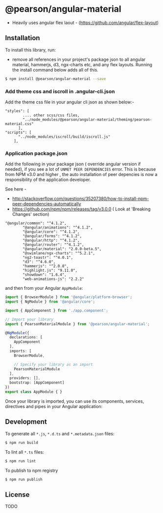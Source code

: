 # @pearson/angular-material
- Heavily uses angular flex laout - (https://github.com/angular/flex-layout)

## Installation

To install this library, run:
- remove all references in your project's package json to all angular material, hammerjs, d3, ngx-charts etc, and any flex layouts. Running the install command below adds all of this.

```bash
$ npm install @pearson/angular-material --save
```

### Add theme css and iscroll in .angular-cli.json
Add the theme css file in your angular cli json as shown below:-
```
"styles": [
        .... other scss/css files,
        "../node_modules/@pearson/angular-material/theming/pearson-material.css"
      ],
"scripts": [
      "../node_modules/iscroll/build/iscroll.js"
    ],     
```      

### Application package.json
Add the following in your package json ( override angular version if needed), if you see a lot of `UNMET PEER DEPENDENCIES` error. This is because
from NPM v3.0 and higher , the auto installation of peer depencies is now a responsibility of the application developer. 

See here - 
- http://stackoverflow.com/questions/35207380/how-to-install-npm-peer-dependencies-automatically
- https://github.com/npm/npm/releases/tag/v3.0.0 ( Look at 'Breaking Changes' section)

```
"@angular/common": "^4.1.2",
        "@angular/animations": "^4.1.2",
        "@angular/core": "^4.1.2",
        "@angular/forms": "^4.1.2",
        "@angular/http": "^4.1.2",
        "@angular/router": "^4.1.2",
        "@angular/material": "2.0.0-beta.5",
        "@swimlane/ngx-charts": "^5.2.1",
        "ng2-toastr": "^4.0.1",
        "d3": "^4.6.0",
        "hammerjs": "^2.0.8",
        "highlight.js": "9.11.0",
        "showdown": "1.6.4",
        "web-animations-js": "2.2.2"
```

and then from your Angular `AppModule`:

```typescript
import { BrowserModule } from '@angular/platform-browser';
import { NgModule } from '@angular/core';

import { AppComponent } from './app.component';

// Import your library
import { PearsonMaterialModule } from '@pearson/angular-material';

@NgModule({
  declarations: [
    AppComponent
  ],
  imports: [
    BrowserModule,

    // Specify your library as an import
    PearsonMaterialModule
  ],
  providers: [],
  bootstrap: [AppComponent]
})
export class AppModule { }
```

Once your library is imported, you can use its components, services,  directives and pipes in your Angular application:


## Development

To generate all `*.js`, `*.d.ts` and `*.metadata.json` files:

```bash
$ npm run build
```

To lint all `*.ts` files:

```bash
$ npm run lint
```

To publish to npm registry
```bash
$ npm run publish
```

## License

TODO
